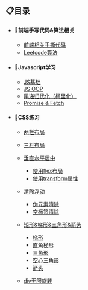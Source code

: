 ## :clipboard:目录
* #### :bookmark:前端手写代码&算法相关
  * [前端相关手撕代码](https://github.com/weining-zhang/FE-Studycode/tree/main/%E6%89%8B%E5%86%99%E4%BB%A3%E7%A0%81%26%E7%AE%97%E6%B3%95/1%E5%89%8D%E7%AB%AF%E6%89%8B%E5%86%99)
  * [Leetcode算法](https://github.com/weining-zhang/FE-Studycode/tree/main/%E6%89%8B%E5%86%99%E4%BB%A3%E7%A0%81%26%E7%AE%97%E6%B3%95)
  
  
* #### :bookmark:Javascript学习
  * [JS基础](https://github.com/weining-zhang/FE-Studycode/blob/main/JS%E5%AD%A6%E4%B9%A0/JS%E5%9F%BA%E7%A1%80/JS%E5%AD%A6%E4%B9%A0%26%E7%AC%94%E8%AE%B0.js)
  * [JS OOP](https://github.com/weining-zhang/FE-Studycode/blob/main/JS%E5%AD%A6%E4%B9%A0/JS%E5%9F%BA%E7%A1%80/JS%20OOP%E5%AD%A6%E4%B9%A0.js)
  * [尾递归优化（柯里化）](https://github.com/weining-zhang/FE-Studycode/tree/main/JS%E5%AD%A6%E4%B9%A0/%E5%87%BD%E6%95%B0%E6%9F%AF%E9%87%8C%E5%8C%96)
  * [Promise & Fetch](https://github.com/weining-zhang/FE-Studycode/tree/main/JS%E5%AD%A6%E4%B9%A0/Promise%26Fetch)
  
  
* #### :bookmark:CSS练习
  * [两栏布局](https://github.com/weining-zhang/FE-Studycode/tree/main/CSS%E7%BB%83%E4%B9%A0/%E4%B8%A4%E6%A0%8F%E5%B8%83%E5%B1%80)
  
  * [三栏布局](https://github.com/weining-zhang/FE-Studycode/tree/main/CSS%E7%BB%83%E4%B9%A0/%E4%B8%89%E6%A0%8F%E5%B8%83%E5%B1%80)
  
  * [垂直水平居中](https://github.com/weining-zhang/FE-Studycode/tree/main/CSS%E7%BB%83%E4%B9%A0/%E5%9E%82%E7%9B%B4%E6%B0%B4%E5%B9%B3%E5%B1%85%E4%B8%AD)
    * [使用flex布局](https://github.com/weining-zhang/FE-Studycode/blob/main/CSS%E7%BB%83%E4%B9%A0/%E5%9E%82%E7%9B%B4%E6%B0%B4%E5%B9%B3%E5%B1%85%E4%B8%AD/%E4%BD%BF%E7%94%A8flex.html)
    * [使用transform属性](https://github.com/weining-zhang/FE-Studycode/blob/main/CSS%E7%BB%83%E4%B9%A0/%E5%9E%82%E7%9B%B4%E6%B0%B4%E5%B9%B3%E5%B1%85%E4%B8%AD/%E4%BD%BF%E7%94%A8transform.html)
    
  * [清除浮动](https://github.com/weining-zhang/FE-Studycode/tree/main/CSS%E7%BB%83%E4%B9%A0/%E6%B8%85%E9%99%A4%E6%B5%AE%E5%8A%A8)
    * [伪元素清除](https://github.com/weining-zhang/FE-Studycode/blob/main/CSS%E7%BB%83%E4%B9%A0/%E6%B8%85%E9%99%A4%E6%B5%AE%E5%8A%A8/%E4%BC%AA%E5%85%83%E7%B4%A0%E6%B8%85%E9%99%A4.html)
    * [空标签清除](https://github.com/weining-zhang/FE-Studycode/blob/main/CSS%E7%BB%83%E4%B9%A0/%E6%B8%85%E9%99%A4%E6%B5%AE%E5%8A%A8/%E7%A9%BA%E6%A0%87%E7%AD%BE%E6%B8%85%E9%99%A4.html)
    
  * [矩形&梯形&三角形&箭头](https://github.com/weining-zhang/FE-Studycode/tree/main/CSS%E7%BB%83%E4%B9%A0/%E7%9F%A9%E5%BD%A2%26%E6%A2%AF%E5%BD%A2%26%E4%B8%89%E8%A7%92%E5%BD%A2%26%E7%AE%AD%E5%A4%B4)
    * [梯形](https://github.com/weining-zhang/FE-Studycode/blob/main/CSS%E7%BB%83%E4%B9%A0/%E7%9F%A9%E5%BD%A2%26%E6%A2%AF%E5%BD%A2%26%E4%B8%89%E8%A7%92%E5%BD%A2%26%E7%AE%AD%E5%A4%B4/2%E6%A2%AF%E5%BD%A2.html)
    * [直角梯形](https://github.com/weining-zhang/FE-Studycode/blob/main/CSS%E7%BB%83%E4%B9%A0/%E7%9F%A9%E5%BD%A2%26%E6%A2%AF%E5%BD%A2%26%E4%B8%89%E8%A7%92%E5%BD%A2%26%E7%AE%AD%E5%A4%B4/5%E7%9B%B4%E8%A7%92%E6%A2%AF%E5%BD%A2.html)
    * [三角形](https://github.com/weining-zhang/FE-Studycode/blob/main/CSS%E7%BB%83%E4%B9%A0/%E7%9F%A9%E5%BD%A2%26%E6%A2%AF%E5%BD%A2%26%E4%B8%89%E8%A7%92%E5%BD%A2%26%E7%AE%AD%E5%A4%B4/3%E4%B8%89%E8%A7%92%E5%BD%A2.html)
    * [空心三角形](https://github.com/weining-zhang/FE-Studycode/blob/main/CSS%E7%BB%83%E4%B9%A0/%E7%9F%A9%E5%BD%A2%26%E6%A2%AF%E5%BD%A2%26%E4%B8%89%E8%A7%92%E5%BD%A2%26%E7%AE%AD%E5%A4%B4/4%E7%A9%BA%E5%BF%83%E4%B8%89%E8%A7%92%E5%BD%A2.html)
    * [箭头](https://github.com/weining-zhang/FE-Studycode/blob/main/CSS%E7%BB%83%E4%B9%A0/%E7%9F%A9%E5%BD%A2%26%E6%A2%AF%E5%BD%A2%26%E4%B8%89%E8%A7%92%E5%BD%A2%26%E7%AE%AD%E5%A4%B4/6%E7%AE%AD%E5%A4%B4.html)
    
  * [div无限旋转](https://github.com/weining-zhang/FE-Studycode/blob/main/CSS%E7%BB%83%E4%B9%A0/div%E6%97%A0%E9%99%90%E6%97%8B%E8%BD%AC.html)
